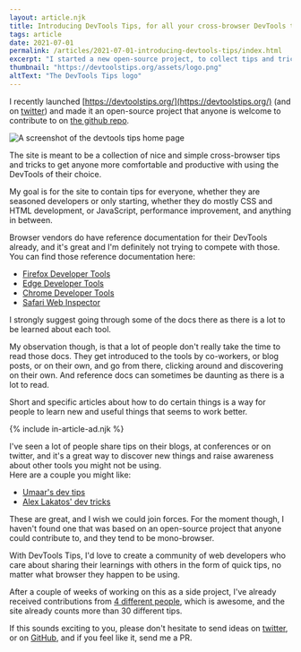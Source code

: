 ```yaml
---
layout: article.njk
title: Introducing DevTools Tips, for all your cross-browser DevTools tips and tricks
tags: article
date: 2021-07-01
permalink: /articles/2021-07-01-introducing-devtools-tips/index.html
excerpt: "I started a new open-source project, to collect tips and tricks for getting more productive with DevTools, whatever the browser you prefer using."
thumbnail: "https://devtoolstips.org/assets/logo.png"
altText: "The DevTools Tips logo"
---
```

I recently launched [https://devtoolstips.org/](https://devtoolstips.org/) (and on [twitter](https://twitter.com/_devtoolstips)) and made it an open-source project that anyone is welcome to contribute to on [the github repo](https://github.com/captainbrosset/devtools-tips).

![A screenshot of the devtools tips home page](/assets/devtools-tips-site.png)

The site is meant to be a collection of nice and simple cross-browser tips and tricks to get anyone more comfortable and productive with using the DevTools of their choice.

My goal is for the site to contain tips for everyone, whether they are seasoned developers or only starting, whether they do mostly CSS and HTML development, or JavaScript, performance improvement, and anything in between.

Browser vendors do have reference documentation for their DevTools already, and it's great and I'm definitely not trying to compete with those.\
You can find those reference documentation here:

* [Firefox Developer Tools](https://developer.mozilla.org/en-US/docs/Tools)
* [Edge Developer Tools](https://docs.microsoft.com/en-us/microsoft-edge/devtools-guide-chromium/)
* [Chrome Developer Tools](https://developer.chrome.com/docs/devtools/)
* [Safari Web Inspector](https://support.apple.com/en-us/guide/safari-developer/dev073038698/mac)

I strongly suggest going through some of the docs there as there is a lot to be learned about each tool.

My observation though, is that a lot of people don't really take the time to read those docs. They get introduced to the tools by co-workers, or blog posts, or on their own, and go from there, clicking around and discovering on their own. And reference docs can sometimes be daunting as there is a lot to read.

Short and specific articles about how to do certain things is a way for people to learn new and useful things that seems to work better.

{% include in-article-ad.njk %}

I've seen a lot of people share tips on their blogs, at conferences or on twitter, and it's a great way to discover new things and raise awareness about other tools you might not be using.\
Here are a couple you might like:

* [Umaar's dev tips](https://umaar.com/dev-tips/)
* [Alex Lakatos' dev tricks](https://alexlakatos.com/devtricks/)

These are great, and I wish we could join forces. For the moment though, I haven't found one that was based on an open-source project that anyone could contribute to, and they tend to be mono-browser.

With DevTools Tips, I'd love to create a community of web developers who care about sharing their learnings with others in the form of quick tips, no matter what browser they happen to be using.

After a couple of weeks of working on this as a side project, I've already received contributions from [4 different people](https://github.com/captainbrosset/devtools-tips/graphs/contributors), which is awesome, and the site already counts more than 30 different tips.

If this sounds exciting to you, please don't hesitate to send ideas on [twitter](https://twitter.com/_devtoolstips), or on [GitHub](https://github.com/captainbrosset/devtools-tips/issues), and if you feel like it, send me a PR.